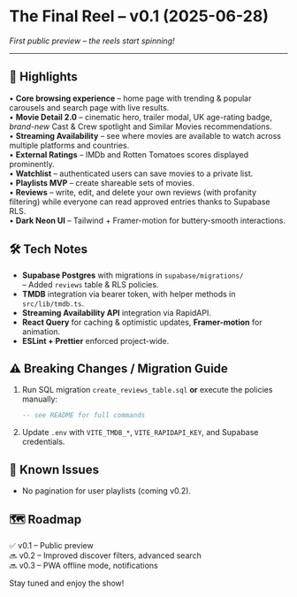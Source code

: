 # The Final Reel – v0.1 (2025-06-28)

_First public preview – the reels start spinning!_

---

## 🚀 Highlights

• **Core browsing experience** – home page with trending & popular carousels and search page with live results.  
• **Movie Detail 2.0** – cinematic hero, trailer modal, UK age-rating badge, _brand-new_ Cast & Crew spotlight and Similar Movies recommendations.  
• **Streaming Availability** – see where movies are available to watch across multiple platforms and countries.  
• **External Ratings** – IMDb and Rotten Tomatoes scores displayed prominently.  
• **Watchlist** – authenticated users can save movies to a private list.  
• **Playlists MVP** – create shareable sets of movies.  
• **Reviews** – write, edit, and delete your own reviews (with profanity filtering) while everyone can read approved entries thanks to Supabase RLS.  
• **Dark Neon UI** – Tailwind + Framer-motion for buttery-smooth interactions.

## 🛠  Tech Notes

* **Supabase Postgres** with migrations in `supabase/migrations/`  
  – Added `reviews` table & RLS policies.  
* **TMDB** integration via bearer token, with helper methods in `src/lib/tmdb.ts`.  
* **Streaming Availability API** integration via RapidAPI.  
* **React Query** for caching & optimistic updates, **Framer-motion** for animation.  
* **ESLint + Prettier** enforced project-wide.

## ⚠️ Breaking Changes / Migration Guide

1. Run SQL migration `create_reviews_table.sql` **or** execute the policies manually:
   ```sql
   -- see README for full commands
   ```
2. Update `.env` with `VITE_TMDB_*`, `VITE_RAPIDAPI_KEY`, and Supabase credentials.

## 🐞 Known Issues

* No pagination for user playlists (coming v0.2).

## 🗺️ Roadmap

✅ v0.1 – Public preview  
🔜 v0.2 – Improved discover filters, advanced search  
🔜 v0.3 – PWA offline mode, notifications  

Stay tuned and enjoy the show! 
